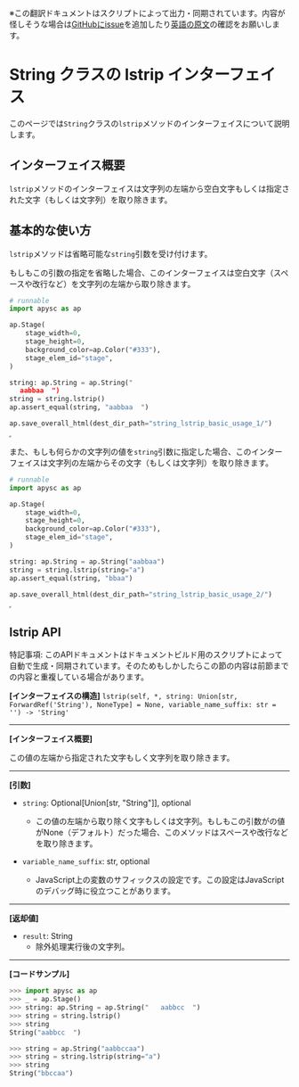 <span class="inconspicuous-txt">※この翻訳ドキュメントはスクリプトによって出力・同期されています。内容が怪しそうな場合は<a href="https://github.com/simon-ritchie/apysc/issues" target="_blank">GitHubにissue</a>を追加したり[英語の原文](https://simon-ritchie.github.io/apysc/en/string_lstrip.html)の確認をお願いします。</span>

# String クラスの lstrip インターフェイス

このページでは`String`クラスの`lstrip`メソッドのインターフェイスについて説明します。

## インターフェイス概要

`lstrip`メソッドのインターフェイスは文字列の左端から空白文字もしくは指定された文字（もしくは文字列）を取り除きます。

## 基本的な使い方

`lstrip`メソッドは省略可能な`string`引数を受け付けます。

もしもこの引数の指定を省略した場合、このインターフェイスは空白文字（スペースや改行など）を文字列の左端から取り除きます。

```py
# runnable
import apysc as ap

ap.Stage(
    stage_width=0,
    stage_height=0,
    background_color=ap.Color("#333"),
    stage_elem_id="stage",
)

string: ap.String = ap.String("  
　 aabbaa  ")
string = string.lstrip()
ap.assert_equal(string, "aabbaa  ")

ap.save_overall_html(dest_dir_path="string_lstrip_basic_usage_1/")
```

<iframe src="static/string_lstrip_basic_usage_1/index.html" width="0" height="0"></iframe>

また、もしも何らかの文字列の値を`string`引数に指定した場合、このインターフェイスは文字列の左端からその文字（もしくは文字列）を取り除きます。

```py
# runnable
import apysc as ap

ap.Stage(
    stage_width=0,
    stage_height=0,
    background_color=ap.Color("#333"),
    stage_elem_id="stage",
)

string: ap.String = ap.String("aabbaa")
string = string.lstrip(string="a")
ap.assert_equal(string, "bbaa")

ap.save_overall_html(dest_dir_path="string_lstrip_basic_usage_2/")
```

<iframe src="static/string_lstrip_basic_usage_2/index.html" width="0" height="0"></iframe>

## lstrip API

<span class="inconspicuous-txt">特記事項: このAPIドキュメントはドキュメントビルド用のスクリプトによって自動で生成・同期されています。そのためもしかしたらこの節の内容は前節までの内容と重複している場合があります。</span>

**[インターフェイスの構造]** `lstrip(self, *, string: Union[str, ForwardRef('String'), NoneType] = None, variable_name_suffix: str = '') -> 'String'`<hr>

**[インターフェイス概要]**

この値の左端から指定された文字もしく文字列を取り除きます。<hr>

**[引数]**

- `string`: Optional[Union[str, "String"]], optional
  - この値の左端から取り除く文字もしくは文字列。もしもこの引数がの値がNone（デフォルト）だった場合、このメソッドはスペースや改行などを取り除きます。

- `variable_name_suffix`: str, optional
  - JavaScript上の変数のサフィックスの設定です。この設定はJavaScriptのデバッグ時に役立つことがあります。

<hr>

**[返却値]**

- `result`: String
  - 除外処理実行後の文字列。

<hr>

**[コードサンプル]**

```py
>>> import apysc as ap
>>> _ = ap.Stage()
>>> string: ap.String = ap.String("   aabbcc  ")
>>> string = string.lstrip()
>>> string
String("aabbcc  ")

>>> string = ap.String("aabbccaa")
>>> string = string.lstrip(string="a")
>>> string
String("bbccaa")
```